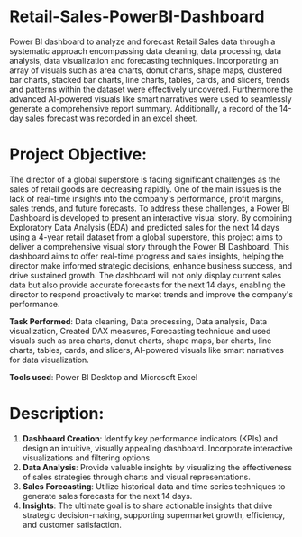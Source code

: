# Retail-Sales-PowerBI-Dashboard

Power BI dashboard to analyze and forecast Retail Sales data through a systematic approach encompassing data cleaning, data processing, data analysis, data visualization and forecasting techniques. Incorporating an array of visuals such as area charts, donut charts, shape maps, clustered bar charts, stacked bar charts, line charts, tables, cards, and slicers, trends and patterns within the dataset were effectively uncovered. Furthermore the advanced AI-powered visuals like smart narratives were used to seamlessly generate a comprehensive report summary. Additionally, a record of the 14-day sales forecast was recorded in an excel sheet. 

# Project Objective:
The director of a global superstore is facing significant challenges as the sales of retail goods are decreasing rapidly. One of the main issues is the lack of real-time insights into the company's performance, profit margins, sales trends, and future forecasts. To address these challenges, a Power BI Dashboard is developed to present an interactive visual story. By combining Exploratory Data Analysis (EDA) and predicted sales for the next 14 days using a 4-year retail dataset from a global superstore, this project aims to deliver a comprehensive visual story through the Power BI Dashboard. This dashboard aims to offer real-time progress and sales insights, helping the director make informed strategic decisions, enhance business success, and drive sustained growth. The dashboard will not only display current sales data but also provide accurate forecasts for the next 14 days, enabling the director to respond proactively to market trends and improve the company's performance.

**Task Performed**: Data cleaning, Data processing, Data analysis, Data visualization, Created DAX measures, Forecasting technique and used visuals such as area charts, donut charts, shape maps, bar charts, line charts, tables, cards, and slicers, AI-powered visuals like smart narratives for data visualization.

**Tools used**: Power BI Desktop and Microsoft Excel

# Description:
1. **Dashboard Creation**: Identify key performance indicators (KPIs) and design an intuitive, visually appealing dashboard. Incorporate interactive visualizations and filtering options.
2. **Data Analysis**: Provide valuable insights by visualizing the effectiveness of sales strategies through charts and visual representations.
3. **Sales Forecasting**: Utilize historical data and time series techniques to generate sales forecasts for the next 14 days.
4. **Insights**: The ultimate goal is to share actionable insights that drive strategic decision-making, supporting supermarket growth, efficiency, and customer satisfaction.

